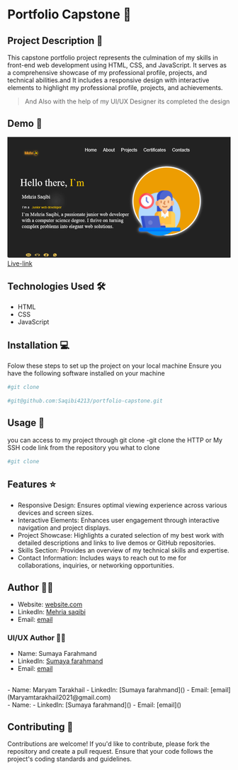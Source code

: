 # Portfolio Capstone 🚀

## Project Description 📝
This capstone portfolio project represents the culmination of my skills in front-end web development using HTML, CSS, and JavaScript. It serves as a comprehensive showcase of my professional profile, projects, and technical abilities.and It includes a responsive design with interactive elements to highlight my professional profile, projects, and achievements.
> And Also with the help of my UI/UX Designer its completed the design 


## Demo 📸


![Demo](images/demo.png)
<br>
 [Live-link]( )
## Technologies Used 🛠️


- HTML
- CSS
- JavaScript

## Installation 💻


Folow these steps to set up the project on your local machine 
Ensure you have the following software installed on your machine

```bash
#git clone
```
```bash
#git@github.com:Saqibi4213/portfolio-capstone.git
```

## Usage 🎯


you can access to my project through git clone 
-git clone the HTTP or My SSH code link from the repository you what to clone 

```bash
#git clone
```

## Features ⭐

- Responsive Design: Ensures optimal viewing experience across various devices and screen sizes.
- Interactive Elements: Enhances user engagement through interactive navigation and project displays.
- Project Showcase: Highlights a curated selection of my best work with detailed descriptions and links to live demos or GitHub repositories. 
- Skills Section: Provides an overview of my technical skills and expertise.
- Contact Information: Includes ways to reach out to me for collaborations, inquiries, or networking opportunities.

## Author 👩‍💻
- Website: [website.com]( )
- LinkedIn: [Mehria saqibi](https://www.linkedin.com/in/mehria-saqibi-a386a41a1?utm_source=share&utm_campaign=share_via&utm_content=profile&utm_medium=android_app)
- Email: [email](mosawermh@gmail.com)

### UI/UX Author 👩‍💻 
- Name: Sumaya Farahmand
- LinkedIn: [Sumaya farahmand](https://www.linkedin.com/in/maryam-tarakhail-098a992a8?utm_source=share&utm_campaign=share_via&utm_content=profile&utm_medium=android_app)
- Email: [email]( s.frahmand2003@gmail.com)
<br>
- Name: Maryam Tarakhail
- LinkedIn: [Sumaya farahmand]()
- Email: [email](Maryamtarakhail2021@gmail.com)
<br>
- Name: 
- LinkedIn: [Sumaya farahmand]()
- Email: [email]()


## Contributing 🤝

Contributions are welcome! If you'd like to contribute, please fork the repository and create a pull request. Ensure that your code follows the project's coding standards and guidelines.
